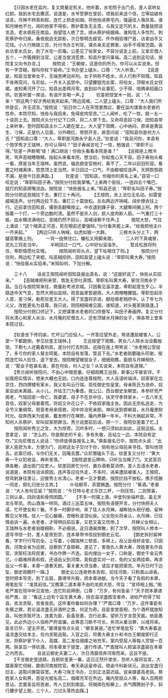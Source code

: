 <!-- { "loadSidebar": true } -->
　　【只因水老在监内，复又商量定机关。他听着，水宅院子出门去，差人诓哄女红颜。我到水宅去撒谎，说道是，水爷受罪在堂前，烦我前来送个信，立等姑娘有话言。月婵不辨真和假，连忙上轿走如烟。将他抬进蔡宅内，强逼佳人偕凤鸾。谁知月婵他不允，闹的他家不得安。蔡护着急无主意，与我又定巧机关。商量就把谣言造，老水病死在南监。指望佳人绝了念，顺从蔡护结姻缘。谁知佳人多性烈，刺死蔡护命归泉。夤夜脱逃无踪影，次日黎明去报官。仵作相验埋尸首，访拿凶手又花钱。小人行贿银三百，托付书办王判官。谋杀亲夫定罪案，凶手不得案怎圆。各处访拿水氏女，到了水宅一尼庵。公差见了俗家女，不容分说走上前。又拿尼僧人五个，一齐簇拥到当官。公差当堂消签票，知县升堂问事端。高二说到这句话，按院复又向书办言。】
　　按院说：“王朝俊，这是你的所为，你可以从实说来。但有一字含糊，我叫你杖下毙命。”王书办望上磕头，口尊：“大人听禀。”
　　【说道是，知县当堂审女子，无端苦拷动非刑。女子供称不姓水，杀人行刺不知情。知县不肯再究问，与尼姑，一齐关入监禁中。只望朦胧完此案，将俗女，顶替水氏女钗裙。谁知黄河开了口，知县出差两月零。直到如今此事犯，少不得，咱俩承招画口供。钦差听罢一席话，有语开言喝一声。】
　　钦差把惊堂木一拍，说：“人来！”把这两个奴才再给我夹起来。”两边高喊，二人望上磕头，口尊：“大人我们所供是实，并无谎言。”按院说：“前日你二人在茶馆里商议，要在监内谋害水老者的性命，本院尽知，快些与我招来，免得皮肉受苦。”二人闻听，吃了一惊，就一五一十说将上去。按院点头分付记下口供，将二人带下去。又命将恶奴刁保、田知县带上来听审。登时田知县主仆二人跪在堂上。大人望下观瞧，心中纳闷，原来是黄监生、刁保，正是仇人见面，分外眼红，带怒开言，故意问说：“田知县你是何方人氏？”田知县口尊：“大人，卑职是河南永宁县人氏。”钦差说：“我且问你，本县有个饱学秀才王瑞林，你可认得吗？”田子寿闻言吃了一惊，勉强说：“卑职不认得。”钦差一声断喝“唗！满口胡说！你抬头看看本院是谁？”
　　【巡按座上微冷笑，骂声恶贼瞎眼睛。抬起头来看本院，想当初，你起鬼心天不容。田子寿抬头看一看，原是当年王瑞林。虽然说，福态貌变官袍衬，离不了，二年以前旧形容。看罢之时魂离体，悠悠顶上走当然。半日回过一口气，不由欷嘘叹连声，天网恢恢疏不漏，是我今日恶满盈。】
　　钦差说：“田知县，你报你的真名上来。”县官一口咬定说：“卑职叫田子寿。”按院分付给我掌嘴。”上来两个衙役，一连四五个嘴巴，就打的知县顺嘴流血。按院说：“快些报名上来。”知县还说：“卑职名叫田子寿。”按院分付把这恶贼拉下去，重打三十再问。
　　【王按院，坐上法位无名动。如雷堂威喊连声。分付两边拉下去，重打三十莫放松。左右两边齐呐喊，阔步撩衣往上行。近前拿住田知县，撂倒丢翻嘴按尘。中衣退到踝子骨，大腿臀间搁上刑。两个按着一个打，一个旁边数的清。虽然不是杀人剑，损人皮肉断人筋。一气重打三十板，血水横流满地红。恶贼仍然不招认，高喊诬赖不住声。】
　　按院大怒，气往上涌说：“这个贼真正可恶，死在眼前还要强辩。”分付看夹棍上来，“给我把他主仆一齐夹起。”
　　【两边只听人呐喊，似虎如狼一大群。
　　三根木头分上下，两腿高擎搁上刑。
　　一背一拢煞住口，嫌松又用脚来蹬。
　　二人时下真魂冒，泥丸三窍走当中。
　　半晌回过一口气，心中好似滚油烹。
　　暂且松放将刑住，卑职情愿吐实情。
　　按院闻听将头点，望下吆喝住了刑。】
　　按院分付住刑，两边松了夹棍，叫恶贼招供。田知县望上磕头说：“卑职叫黄大寿。”按院说：“快给我从实招来。”未知如何，下加分解。

　　三十八
　　话说王按院闻听田知县报出真名，说：“这就好说了，快些从实招来。”
　　【恶贼难把刑来受，情急无奈吐真情。卑职名叫黄大寿，家住河南永宁县。当日与按院常来往，商量赴考进京城。只因看见温凉盏，卑职起意生歹心。半路途中天气变，忽然大雨似盆倾。观音庙里暂避雨，大人困倦睡朦胧。卑职忽起杀人意，差刁保，勒死钦差王大人。得了宝盏将京进，献给阁老相府中。认了年七为义父，改姓更名为县尊。我只说，阴阳相隔难见面，谁知道，对头冤家狭路逢。】
　　按院分付把口供记下，又把谋害水老者的口供誊写，叫田子寿画押。复又分付将水清心和家人水治、水月庵的尼僧五人，还有顶替水月婵的女子，俱各带上堂来本院过目。

　　【钦差坐下传钧谕，忙坏公门应役人。一齐答应望外走，带进遭屈被害人。公堂一下都跪倒，参见钦差王瑞林。】
　　王巡按望下观瞧，男女八人除水治没戴枷锁，下剩七人还戴着刑具，遂分付打去刑具。巡按在座上带笑说：“水老相公受屈了，多亏你的家人替主鸣冤，本院自有发落，暂且下去。”水老者刚要磕头叩谢，按院连忙叫人拉住，退下堂去。按院眼望被屈女子，细细观瞧，面貌与月婵相仿，说：“那女子姓甚名谁，家在何处，何人之女？从实说来，本院自有道理。”
　　【秀兰闻听按院问，不由心中暗思量。仔细观瞧王巡按，断事公平甚安详。不如我把实情诉，想来大概也无妨。口内连连尊按院，大人且请听端详。奴家家在北京住，西四牌楼有家乡。我父名叫云行瑞，现任御史佐皇堂。母亲陈氏为诰命，奴家自幼未离娘。从小儿，许给王门为秦晋。我公公，西台御史坐朝堂。本参奸党严阁老，气恼回家一命亡。我婆婆，母子不在京中住，扶灵守孝转家乡。一去八年无音信，奴家父母甚着慌。将奴又许花公子，不依奴家强主张。因此无奈私逃走，为全节义重纲常。观音老母来搭救，河中并没死亲郎。神风送到邯郸县，水月庵里耐时光。投奔西来为徒弟，戴发修行在禅房。庵内养静一年半。不料大祸起非常。不知何人杀蔡护，却叫奴家把罪当。秀兰说罢前后话，把一个，按院钦差着了忙。】
　　按院闻听秀兰之言，大为惊奇。沉吟多时，一想只须如此如此，这般这般。主意拿定，说：“怎么的，你是御史的千金，多有失敬，且站立一边，本院自有定夺。”又向尼僧五人说话：“你师徒俱各报名上来。”俱各报名已毕，按院点头说：“出家人慈悲为本，方便为门，且把这女子交付于你，倘有他父母前来寻找，管叫他领去。此案已结，与你们无关，回庵去罢。”众尼僧磕头下去。钦差复又分付：“黄大寿一干众犯收监，再听发落。”
　　【按院退堂云牌响，只听当当掩了门。文武官员俱各散，退出衙门应吏人。软差回房忙分付，置办酒肴莫消停。差人去请水老者，说道是，本院有话诉原因。连声答应往外走，不多时，进来遭屈被害人。王按院，控背躬身往里让，迎接秀士水清心。老者一见才要跪，按院拦挡不放松。携手揽腕一同走，叙礼归坐分主宾。】
　　仆役献茶，茶罢搁盏。按院分付：“看酒。”老者说：“大人有何见谕？”按院说：“今日特与老丈乐饮三杯，一则压惊，二则贺喜，三则认亲，四则请和骨肉团圆。”
　　【不多一时摆上酒，中堂列坐端杯盘。虽无烹龙与宰凤，肉山酒海一样同。酒过三巡菜五味，按院有语便开言。分付快把夫人请，忙坏使女和丫鬟。不多一时脚步响，来了佳人水月婵。凝眸抬头观仔细，留神瞧见父年残。佳人一见心酸痛，杏眼秋波泪似泉。父女抱头将亲认，水月婵，已往情由诉一遍。水老者，才得明白前后事，又悲又喜又伤惨。】
　　月婵父女相认，王瑞林与水老者翁婿相称，不必细说。这日酒阑席散，到了次早，按院叫人修本一道写书信一封，差人星夜到京，连本章带书信投到御史云宅。
　　【御史拆封留神看，字字行行写的全。上写着，小婿瑞林三顿首，多拜上，岳父岳母好金安。只因我，河南全省为巡按，巡察到了县邯郸。遇见了，害我仇人黄大寿，改姓更名作县官。贪赃枉法将民害，书办作弊一齐连。监内搜出一女子，口称是，御史千金云秀兰。小婿难辨真和假，还请岳父到河南，真假虚实对一对，免的父女两挂牵。再求岳父一件事，本章一道奏天颜。事关重大须当奏，请旨才能把案完。年月日时下边坠，御史观瞧吓一蹿。】
　　御史云公连夜修本告假，前往河南，只称嵩山进香。登时把本写完，到了五鼓，嘉靖爷升殿，把本章进献。当今天子看了告假的本章，用笔批写：“准其前往。”又瞧第二道本章不由的龙颜大怒，传旨：“宣师相上殿。”阁老严嵩在班中听见宣他，连忙阶前拜倒，口尊：“万岁，有何圣谕？”天子把本章递给严嵩，说：“看这上边有个监生黄大寿，拐去温凉盏图宝害命，进给严府得了知县，卖法贪赃，苦害良民。这件事你看如何办理？”严嵩口尊：“万岁，这件事臣有失察之罪，若论温凉盏无非酒杯之类，何足为奇。且臣堂堂首相，为个酒杯就放知县，叫他贪赃坏法，连累为臣，臣虽至愚，岂行此事。望祈万岁龙意天裁。依臣愚见，此必外边小人指称严府诓骗，此等恶习断不可长，务须从重治罪，以戒将来。臣言已毕，望主开恩。”嘉靖皇帝点头说：“卿言甚是。”连忙举笔批写：“黄大寿着追温凉盏交给本主，任内贪赃追赃。入官之后，将黄大寿主仆和书办王朝俊即行正法，将蔡护家下仆人、高媒、高二发往烟瘴之地充军。案内受屈人等每人赏银一百两。朕圣旨一体钦遵。将本章发于提堂，速行传递。”严嵩就叫人把温凉盏装在本章之内而去。
　　且说云御史夫妻二人，次日清晨径奔河南而来。这且不提。
　　【不言御史登途路，且把钦差表一番。这日正然升堂坐，忽听人报将旨宣。大摆香案忙伺候，跪倒河南按院官。奉天承运皇帝诏，晓谕今科新状元。追出宝盏归旧主，追赃问罪莫容宽。大寿刁保王书办，立刻正法莫迟延。说亲媒婆高老鸹，蔡姓家人女和男，恶徒光棍名高二，烟瘴充军在外边。庵内受屈众人等，每人百两把恩沾。念罢圣旨将恩谢，传人立刻到南监。将贼绑在桩橛上，杀气腾腾刽子手，斜行腰步望上跑，三个人，刀过头落热血蹿。】

